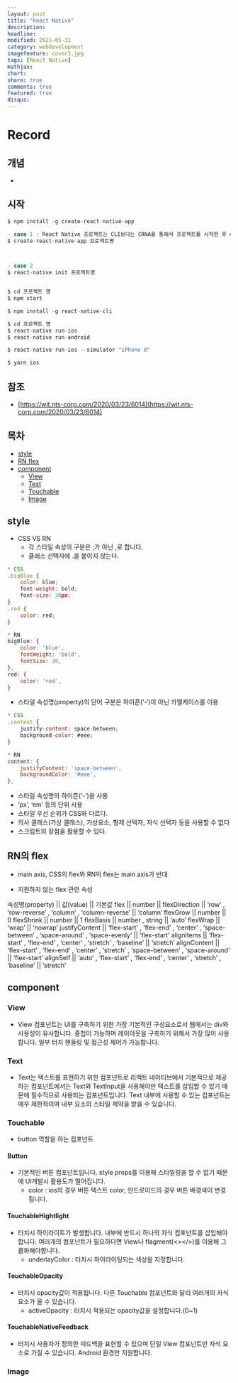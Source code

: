 ```yaml
---
layout: post
title: "React Native"
description: 
headline: 
modified: 2021-05-31
category: webdevelopment
imagefeature: cover3.jpg
tags: [React Native]
mathjax: 
chart: 
share: true
comments: true
featured: true
disqus:
---
```


# Record
## 개념
- 
## 시작


```JavaScript
$ npm install -g create-react-native-app

- case 1 : React Native 프로젝트는 CLI보다는 CRNA를 통해서 프로젝트를 시작한 후 ejecting 기능을 사용해 Expo SDK를 그대로 가져가며 프로젝트는 진행하는것이 좋을것 같습니다.
$ create-react-native-app 프로젝트명



- case 2
$ react-native init 프로젝트명


$ cd 프로젝트 명
$ npm start

$ npm install -g react-native-cli

$ cd 프로젝트 명
$ react-native run-ios 
$ react-native run-android

$ react-native run-ios --simulator "iPhone 8"

$ yarn ios

```

## 참조
- [https://wit.nts-corp.com/2020/03/23/6014](https://wit.nts-corp.com/2020/03/23/6014)


## 목차
- [style](#style)
- [RN flex](#rn-flex)
- [component](#component)
    - [View](#View)
    - [Text](#Text)
    - [Touchable](#Touchable)
    - [Image](#Image)


## style
- CSS VS RN
  - 각 스타일 속성의 구분은 ;가 아닌 ,로 합니다.
  - 클래스 선택자에  .을 붙이지 않는다.


```JavaScript
* CSS
.bigBlue {
    color: blue;
    font-weight: bold;
    font-size: 30px;
}
.red {
    color: red;
}

* RN
bigBlue: {
    color: 'blue',
    fontWeight: 'bold',
    fontSize: 30,
},
red: { 
    color: 'red',
}
```


- 스타일 속성명(property)의 단어 구분은 하이픈(‘-‘)이 아닌 카멜케이스를 이용

```JavaScript
* CSS
.content {
    justify-content: space-between;
    background-color: #eee;
}

* RN
content: {
    justifyContent: 'space-between',
    backgroundColor: '#eee',
},
```

- 스타일 속성명의 하이픈(‘-’)을 사용
- ‘px’, ‘em’ 등의 단위 사용
- 스타일 우선 순위가 CSS와 다르다.
- 의사 클래스(가상 클래스), 가상요소, 형제 선택자, 자식 선택자 등을 사용할 수 없다
- 스크립트의 장점을 활용할 수 있다.

## RN의 flex
- main axis, CSS의 flex와 RN의 flex는 main axis가 반대

- 지원하지 않는 flex 관련 속성


속성명(property)	|| 값(value)	|| 기본값
flex	|| number	|| 
flexDirection	|| ‘row’ , ‘row-reverse’ , ‘column’ , ‘column-reverse’	|| ‘column’
flexGrow	|| number	|| 0
flexShrink	|| number	|| 1
flexBasis	|| number , string	|| ‘auto’
flexWrap	|| ‘wrap’	|| ‘nowrap’
justifyContent	|| ‘flex-start’ , ‘flex-end’ , ‘center’ , ‘space-between’ , ‘space-around’ , ‘space-evenly’	|| ‘flex-start’
alignItems	|| ‘flex-start’ , ‘flex-end’ , ‘center’ , ‘stretch’ , ‘baseline’	|| ‘stretch’
alignContent	|| ‘flex-start’ , ‘flex-end’ , ‘center’ , ‘stretch’ , ‘space-between’ , ‘space-around’	|| ‘flex-start’
alignSelf	|| ‘auto’ , ‘flex-start’ , ‘flex-end’ , ‘center’ , ‘stretch’ , ‘baseline’	|| ‘stretch’


## component

### View
- View 컴포넌트는 UI를 구축하기 위한 가장 기본적인 구성요소로서 웹에서는 div와 사용성이 유사합니다. 중첩이 가능하며 레이아웃을 구축하기 위해서 가장 많이 사용합니다. 일부 터치 핸들링 및 접근성 제어가 가능합니다.

### Text
- Text는 텍스트를 표현하기 위한 컴포넌트로 리액트 네이티브에서 기본적으로 제공하는 컴포넌트에서는 Text와 TextInput을 사용해야만 텍스트를 삽입할 수 있기 때문에 필수적으로 사용되는 컴포넌트입니다.
Text 내부에 사용할 수 있는 컴포넌트는 매우 제한적이며 내부 요소의 스타일 제약을 받을 수 있습니다.


### Touchable
- button 역할을 하는 컴포넌트

#### Button
- 기본적인 버튼 컴포넌트입니다. style props를 이용해 스타일링을 할 수 없기 때문에 UI개발시 활용도가 떨어집니다.
    - color : ios의 경우 버튼 텍스트 color, 안드로이드의 경우 버튼 배경색이 변경됩니다.

#### TouchableHightlight
- 터치시 하이라이트가 발생합니다. 내부에 반드시 하나의 자식 컴포넌트를 삽입해야합니다.
여러개의 컴포넌트가 필요하다면 View나 flagment(<></>)를 이용해 그룹화해야합니다.
    - underlayColor : 터치시 하이라이팅되는 색상을 지정합니다.

#### TouchableOpacity
- 터치시 opacity값이 적용됩니다. 다른 Touchable 컴포넌트와 달리 여러개의 자식 요소가 올 수 있습니다.
    - activeOpacity : 터치시 적용되는 opacity값을 설정합니다.(0~1)

#### TouchableNativeFeedback
- 터치시 사용자가 정의한 피드백을 표현할 수 있으며 단일 View 컴포넌트만 자식 요소로 가질 수 있습니다. Android 환경만 지원합니다.

### Image